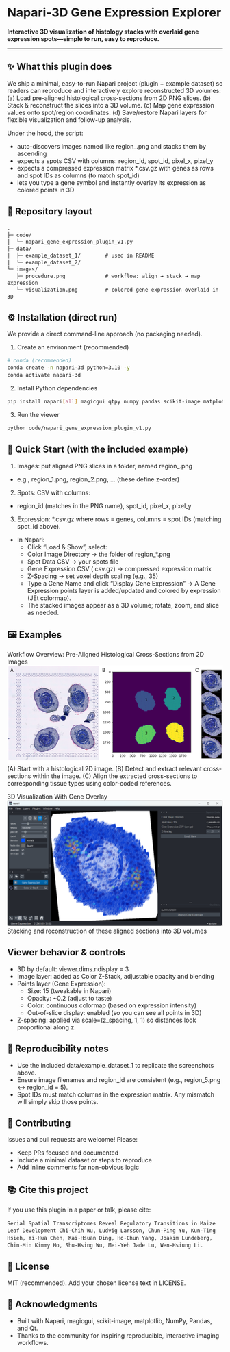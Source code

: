 # Napari-3D Gene Expression Explorer
**Interactive 3D visualization of histology stacks with overlaid gene expression spots—simple to run, easy to reproduce.**

---

## ✨ What this plugin does

We ship a minimal, easy-to-run Napari project (plugin + example dataset) so readers can reproduce and interactively explore reconstructed 3D volumes:
  (a) Load pre-aligned histological cross-sections from 2D PNG slices.
  (b) Stack & reconstruct the slices into a 3D volume.
  (c) Map gene expression values onto spot/region coordinates.
  (d) Save/restore Napari layers for flexible visualization and follow-up analysis.

Under the hood, the script:
 - auto-discovers images named like region_<id>.png and stacks them by ascending <id>
 - expects a spots CSV with columns: region_id, spot_id, pixel_x, pixel_y
 - expects a compressed expression matrix *.csv.gz with genes as rows and spot IDs as columns (to match spot_id)
 - lets you type a gene symbol and instantly overlay its expression as colored points in 3D

## 📁 Repository layout
```arduino
.
├─ code/
│  └─ napari_gene_expression_plugin_v1.py
├─ data/
│  ├─ example_dataset_1/        # used in README
│  └─ example_dataset_2/
└─ images/
   ├─ procedure.png             # workflow: align → stack → map expression
   └─ visualization.png         # colored gene expression overlaid in 3D
```

## ⚙️ Installation (direct run)
We provide a direct command-line approach (no packaging needed).
1. Create an environment (recommended)
```bash
# conda (recommended)
conda create -n napari-3d python=3.10 -y
conda activate napari-3d
```
2. Install Python dependencies
```bash
pip install napari[all] magicgui qtpy numpy pandas scikit-image matplotlib
```
3. Run the viewer
```bash
python code/napari_gene_expression_plugin_v1.py
```

## 🚀 Quick Start (with the included example)

1. Images: put aligned PNG slices in a folder, named region_<integer>.png
  - e.g., region_1.png, region_2.png, … (these define z-order)
2. Spots: CSV with columns:
  - region_id (matches <integer> in the PNG name), spot_id, pixel_x, pixel_y
3. Expression: *.csv.gz where rows = genes, columns = spot IDs (matching spot_id above).
  - In Napari:
    - Click “Load & Show”, select:
    - Color Image Directory → the folder of region_*.png
    - Spot Data CSV → your spots file
    - Gene Expression CSV (.csv.gz) → compressed expression matrix
    - Z-Spacing → set voxel depth scaling (e.g., 35)
    - Type a Gene Name and click “Display Gene Expression” → A Gene Expression points layer is added/updated and colored by expression (JEt colormap).
    - The stacked images appear as a 3D volume; rotate, zoom, and slice as needed.

## 🖼️ Examples
Workflow Overview: Pre-Aligned Histological Cross-Sections from 2D Images
![procedure](images/procedure.png)
(A) Start with a histological 2D image.
(B) Detect and extract relevant cross-sections within the image.
(C) Align the extracted cross-sections to corresponding tissue types using color-coded references.

3D Visualization With Gene Overlay
![visualization](images/visualization.png)
Stacking and reconstruction of these aligned sections into 3D volumes

## Viewer behavior & controls
 - 3D by default: viewer.dims.ndisplay = 3
 - Image layer: added as Color Z-Stack, adjustable opacity and blending
 - Points layer (Gene Expression):
    - Size: 15 (tweakable in Napari)
    - Opacity: ~0.2 (adjust to taste)
    - Color: continuous colormap (based on expression intensity)
    - Out-of-slice display: enabled (so you can see all points in 3D)
 - Z-spacing: applied via scale=(z_spacing, 1, 1) so distances look proportional along z.

## 🧪 Reproducibility notes
 - Use the included data/example_dataset_1 to replicate the screenshots above.
 - Ensure image filenames and region_id are consistent (e.g., region_5.png ↔ region_id = 5).
 - Spot IDs must match columns in the expression matrix. Any mismatch will simply skip those points.

## 🤝 Contributing
Issues and pull requests are welcome! Please:
  - Keep PRs focused and documented
  - Include a minimal dataset or steps to reproduce
  - Add inline comments for non-obvious logic

## 📚 Cite this project
If you use this plugin in a paper or talk, please cite:

`Serial Spatial Transcriptomes Reveal Regulatory Transitions in Maize Leaf Development
Chi-Chih Wu, Ludvig Larsson, Chun-Ping Yu, Kun-Ting Hsieh, Yi-Hua Chen, Kai-Hsuan Ding, Ho-Chun Yang, Joakim Lundeberg, Chin-Min Kimmy Ho, Shu-Hsing Wu, Mei-Yeh Jade Lu, Wen-Hsiung Li.`

## 📄 License
MIT (recommended). Add your chosen license text in LICENSE.

## 🙏 Acknowledgments
  - Built with Napari, magicgui, scikit-image, matplotlib, NumPy, Pandas, and Qt.
  - Thanks to the community for inspiring reproducible, interactive imaging workflows.
